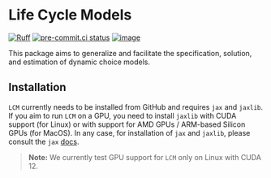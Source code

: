 # Life Cycle Models

[![Ruff](https://img.shields.io/endpoint?url=https://raw.githubusercontent.com/astral-sh/ruff/main/assets/badge/v2.json)](https://github.com/astral-sh/ruff)
[![pre-commit.ci status](https://results.pre-commit.ci/badge/github/OpenSourceEconomics/lcm/main.svg)](https://results.pre-commit.ci/latest/github/OpenSourceEconomics/lcm/main)
[![image](https://codecov.io/gh/OpenSourceEconomics/lcm/branch/main/graph/badge.svg)](https://codecov.io/gh/OpenSourceEconomics/lcm)

This package aims to generalize and facilitate the specification, solution, and
estimation of dynamic choice models.

## Installation

`LCM` currently needs to be installed from GitHub and requires `jax` and `jaxlib`. If
you aim to run `LCM` on a GPU, you need to install `jaxlib` with CUDA support (for
Linux) or with support for AMD GPUs / ARM-based Silicon GPUs (for MacOS). In any case,
for installation of `jax` and `jaxlib`, please consult the `jax`
[docs](https://jax.readthedocs.io/en/latest/installation.html#supported-platforms).

> **Note:** We currently test GPU support for `LCM` only on Linux with CUDA 12.
